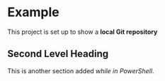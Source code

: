 # Example

This project is set up to show a **local Git repository**

## Second Level Heading

This is another section added _while in PowerShell_.